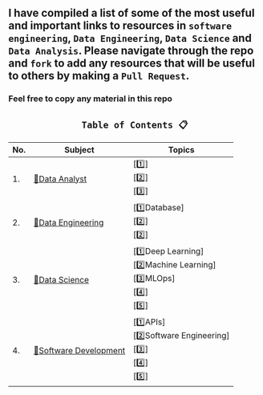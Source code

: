 ## I have compiled a list of some of the most useful and important links to resources in `software engineering`, `Data Engineering`, `Data Science` and `Data Analysis`. Please navigate through the repo and `fork` to add any resources that will be useful to others by making a `Pull Request`. 

### Feel free to copy any material in this repo

<div align="center">
	
## `Table of Contents 📋`
| No. | Subject | Topics |
|------|--------|------------|
| 1.   | [📘Data Analyst](https://github.com/KBryt/Software_Dev-Data_Science-Analytics/tree/main/Data%20Analyst)                                                   | [1️⃣] <br> [2️⃣] <br> [3️⃣]|
| 2.   | [📘Data Engineering](https://github.com/KBryt/Software_Dev-Data_Science-Analytics/tree/main/Data%20Engineering)  | [1️⃣Database]<br> [2️⃣] <br> [2️⃣]|
| 3.   | [📘Data Science](https://github.com/KBryt/Software_Dev-Data_Science-Analytics/tree/main/Data%20Science)            | [1️⃣Deep Learning] <br> [2️⃣Machine Learning] <br> [3️⃣MLOps] <br> [4️⃣] <br> [5️⃣]|
| 4.   | [📘Software Development](https://github.com/KBryt/Software_Dev-Data_Science-Analytics/tree/main/Software%20Devops)          | [1️⃣APIs]<br> [2️⃣Software Engineering] <br> [3️⃣] <br> [4️⃣] <br> [5️⃣]|

	
